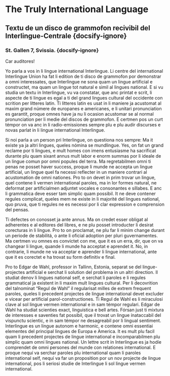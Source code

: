 # The Truly International Language
## Textu de un disco de grammofon recivibil del Interlingue-Centrale {docsify-ignore}
### St. Gallen 7, Svissia. {docsify-ignore}

Car auditores!

Yo parla a vos in li lingue international Interlingue. Li centre del international Interlingue Union ha fat li edition de ti disco de grammofon por demonstrar a omni interessates, que Interlingue ne sona quam un lingue artificial e constructet, ma quam un lingue tot natural e simil al lingues national. E si vu studia un textu in Interlingue, vu va constatar, que anc printat e scrit, li aspecte de ti lingue es egal a ti del grand lingues cultural del occidente con scrition per lítteres latin. Ti lítteres latin es usat in li maniere ja acustomat al maxim grand númere de europanes e americanes, e li unitari pronunciation es garantit, proque omnes have ja nu li ocasion acustomar se al normal pronunciation per li medie del discos de grammofon. E certmen pos un curt témpor on va anc in li radio-emissiones sempre plu e plu audir discurses e novas parlat in li lingue international Interlingue.

Si noi parla a un person pri Interlingue, on questiona nos sempre: Ma it existe ya ja altri lingues, queles nómina se mundlingue. Yes, on fat un grand reclame por ti lingues, e mult homes con imens entusiasme ha sacrificat durante plu quam sixant annus mult labor e enorm summas por li ideale de un lingue comun por omni popules del terra. Ma regretabilmen omni ti penas ne posset haver success, proque li munde ne accepta un lingue artificial, un lingue quel fa necessi reflecter in un maniere contrari al acustomation de omni nationes. Pro to on devet in prim trovar un lingue, quel contene li vermen international paroles, ma in lor formes natural, ne deformat per artificialmen adjuntet vocales e consonantes e síllabes. E anc li grammatica deve esser tam simplic quam possibil. It ne deve contener regules complicat, queles mem ne existe in li majorité del lingues national, quo pruva, que ti regules ne es necessi por li clar expression e comprension del pensas.

Ti defectes on conosset ja ante annus. Ma on credet esser obligat al adherentes e al editores del libres, e ne plu posset introducter li desirat corecturas in li lingue. Pro to on proclamat, ne plu far li minim change durant un periode de stabilitá, o ante li oficial adoption per pluri guvernamentes. Ma certmen vu omnes es convictet con me, que it es un erra, dir, que on va changear li lingue, quande li munde ha acceptat e aprendet it. No, in contrarie, li munde ne va acceptar e aprender li lingue international, ante que it es corectet e ha trovat su form definitiv e final.

Pro to Edgar de Wahl, professor in Tallinn, Estonia, separat se del lingue-projectes artificial e serchat li solution del problema in un altri direction. Il studiat denov li lingues national self, e serchat li paroles e li regules grammatical ja existent in li maxim mult lingues cultural. Per li decovrition del talnominat “Regul de Wahl” il regularisat milles de extrem frequent paroles, queles li precedent projectes de lingue international devet excluder e vicear per artificial parol-constructiones. Ti Regul de Wahl es li miraculosi clave al sol lingue vermen international e in sam témpor regulari. Edgar de Wahl ha studiat scienties exact, linguistica e bell artes. Fórsan just ti mixtura de interesses e saventies fat possibil, que il trovat un lingue ínataccabil del vispunctu scientic, e in sam témpor ne desagreabil por li lingual sentiment. Interlingue es un lingue autonom e harmonic, e contene omni essentiai elementes del principal lingues de Europa e America. It es mult plu facil quam li precedent projectes de lingue international e íncomparabilmen plu simplic quam omni lingues national. Un lettre scrit in Interlingue es ja hodíe comprendet de omni persones del munde con relationes international. E proque nequí va serchar paroles plu international quam li paroles international self, nequí va far un proposition por un nov projecte de lingue international, pos li seriosi studie de Interlingue li sol lingue vermen international.